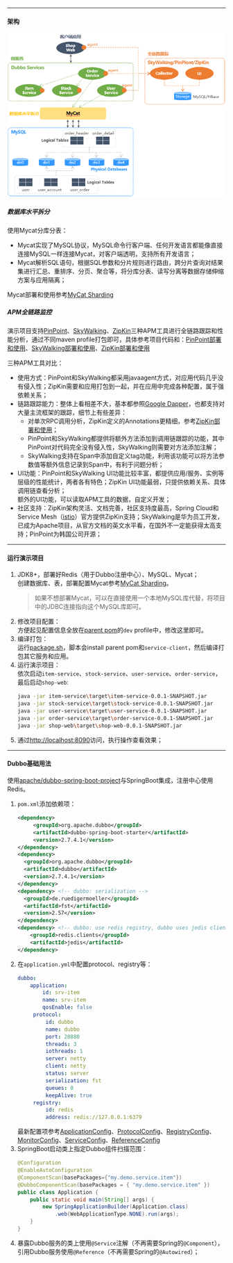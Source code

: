 -------------------------------------------------------------------
#### 架构
![](docs/images/architecture.png) <br />

##### 数据库水平拆分
使用Mycat分库分表：
- Mycat实现了MySQL协议，MySQL命令行客户端、任何开发语言都能像直接连接MySQL一样连接Mycat，对客户端透明，支持所有开发语言；
- Mycat解析SQL语句，根据SQL参数和分片规则进行路由，跨分片查询对结果集进行汇总、重排序、分页、聚合等，将分库分表、读写分离等数据存储伸缩方案与应用隔离；

Mycat部署和使用参考[MyCat Sharding](https://github.com/liuzhibin-cn/my-demo/blob/master/docs/Mycat-Sharding.md)

##### APM全链路监控
演示项目支持[PinPoint](https://github.com/naver/pinpoint)、[SkyWalking](http://skywalking.apache.org/)、[ZipKin](https://zipkin.io/)三种APM工具进行全链路跟踪和性能分析，通过不同maven profile打包即可，具体参考项目代码和：[PinPoint部署和使用](https://github.com/liuzhibin-cn/my-demo/blob/master/docs/APM-PinPoint.md)、[SkyWalking部署和使用](https://github.com/liuzhibin-cn/my-demo/blob/master/docs/APM-SkyWalking.md)、[ZipKin部署和使用](https://github.com/liuzhibin-cn/my-demo/blob/master/docs/APM-ZipKin.md)

三种APM工具对比：
- 使用方式：PinPoint和SkyWalking都采用javaagent方式，对应用代码几乎没有侵入性；ZipKin需要和应用打包到一起，并在应用中完成各种配置，属于强依赖关系；
- 链路跟踪能力：整体上看相差不大，基本都参照[Google Dapper](http://research.google.com/pubs/pub36356.html)，也都支持对大量主流框架的跟踪，细节上有些差异：
  - 对单次RPC调用分析，ZipKin定义的Annotations更精细，参考[ZipKin部署和使用](https://github.com/liuzhibin-cn/my-demo/blob/master/docs/APM-ZipKin.md)；
  - PinPoint和SkyWalking都提供将额外方法添加到调用链跟踪的功能，其中PinPoint对代码完全没有侵入性，SkyWalking则需要对方法添加注解；
  - SkyWalking支持在Span中添加自定义tag功能，利用该功能可以将方法参数值等额外信息记录到Span中，有利于问题分析；
- UI功能：PinPoint和SkyWalking UI功能比较丰富，都提供应用/服务、实例等层级的性能统计，两者各有特色；ZipKin UI功能最弱，只提供依赖关系、具体调用链查看分析；<br />
  额外的UI功能，可以读取APM工具的数据，自定义开发；
- 社区支持：ZipKin架构灵活、文档完善，社区支持度最高，Spring Cloud和Service Mesh（[istio](https://github.com/istio/)）官方提供ZipKin支持；SkyWalking是华为员工开发，已成为Apache项目，从官方文档的英文水平看，在国外不一定能获得太高支持；PinPoint为韩国公司开源；

-------------------------------------------------------------------
#### 运行演示项目
1. JDK8+，部署好Redis（用于Dubbo注册中心）、MySQL、Mycat；<br />
   创建数据库、表，部署配置Mycat参考[MyCat Sharding](https://github.com/liuzhibin-cn/my-demo/blob/master/docs/Mycat-Sharding.md)。
   > 如果不想部署Mycat，可以在直接使用一个本地MySQL库代替，将项目中的JDBC连接指向这个MySQL库即可。
2. 修改项目配置：<br />
   方便起见配置信息全放在[parent pom](https://github.com/liuzhibin-cn/my-demo/blob/master/pom.xml)的`dev` profile中，修改这里即可。
3. 编译打包：<br />
   运行[package.sh](https://github.com/liuzhibin-cn/my-demo/blob/master/package.sh)，脚本会install parent pom和`service-client`，然后编译打包其它服务和应用。
4. 运行演示项目：<br />
   依次启动`item-service`、`stock-service`、`user-service`、`order-service`，最后启动`shop-web`:
   ```sh
   java -jar item-service\target\item-service-0.0.1-SNAPSHOT.jar
   java -jar stock-service\target\stock-service-0.0.1-SNAPSHOT.jar
   java -jar user-service\target\user-service-0.0.1-SNAPSHOT.jar
   java -jar order-service\target\order-service-0.0.1-SNAPSHOT.jar
   java -jar shop-web\target\shop-web-0.0.1-SNAPSHOT.jar
   ```
6. 通过[http://localhost:8090](http://localhost:8090)访问，执行操作查看效果；

-------------------------------------------------------------------
#### Dubbo基础用法
使用[apache/dubbo-spring-boot-project](https://github.com/apache/dubbo-spring-boot-project)与SpringBoot集成，注册中心使用Redis。

1. `pom.xml`添加依赖项：
   ```xml
   <dependency>
        <groupId>org.apache.dubbo</groupId>
        <artifactId>dubbo-spring-boot-starter</artifactId>
        <version>2.7.4.1</version>
   </dependency>
   <dependency>
     <groupId>org.apache.dubbo</groupId>
     <artifactId>dubbo</artifactId>
     <version>2.7.4.1</version>
   </dependency>
   <dependency> <!-- dubbo: serialization -->
     <groupId>de.ruedigermoeller</groupId>
     <artifactId>fst</artifactId>
     <version>2.57</version>
   </dependency>
   <dependency> <!-- dubbo: use redis registry, dubbo uses jedis client -->
       <groupId>redis.clients</groupId>
       <artifactId>jedis</artifactId>
   </dependency>
   ```
2. 在`application.yml`中配置protocol、registry等：
   ```yaml
   dubbo:
       application:
           id: srv-item
           name: srv-item
           qosEnable: false
        protocol:
            id: dubbo
            name: dubbo
            port: 20880
            threads: 3
            iothreads: 1
            server: netty
            client: netty
            status: server
            serialization: fst
            queues: 0
            keepAlive: true
        registry: 
            id: redis
            address: redis://127.0.0.1:6379
   ```
   最新配置项参考[ApplicationConfig](https://github.com/apache/dubbo/blob/master/dubbo-common/src/main/java/org/apache/dubbo/config/ApplicationConfig.java)、[ProtocolConfig](https://github.com/apache/dubbo/blob/master/dubbo-common/src/main/java/org/apache/dubbo/config/ProtocolConfig.java)、[RegistryConfig](https://github.com/apache/dubbo/blob/master/dubbo-common/src/main/java/org/apache/dubbo/config/RegistryConfig.java)、[MonitorConfig](https://github.com/apache/dubbo/blob/master/dubbo-common/src/main/java/org/apache/dubbo/config/MonitorConfig.java)、[ServiceConfig](https://github.com/apache/dubbo/blob/master/dubbo-config/dubbo-config-api/src/main/java/org/apache/dubbo/config/ServiceConfig.java)、[ReferenceConfig](https://github.com/apache/dubbo/blob/master/dubbo-config/dubbo-config-api/src/main/java/org/apache/dubbo/config/ReferenceConfig.java)
3. SpringBoot启动类上指定Dubbo组件扫描范围：
   ```java
   @Configuration
   @EnableAutoConfiguration
   @ComponentScan(basePackages={"my.demo.service.item"})
   @DubboComponentScan(basePackages = { "my.demo.service.item" })
   public class Application {
	   public static void main(String[] args) {
		   new SpringApplicationBuilder(Application.class)
			   .web(WebApplicationType.NONE).run(args);
	   }
   }
   ```
4. 暴露Dubbo服务的类上使用`@Service`注解（不再需要Spring的`@Component`），引用Dubbo服务使用`@Reference`（不再需要Spring的`@Autowired`）；
